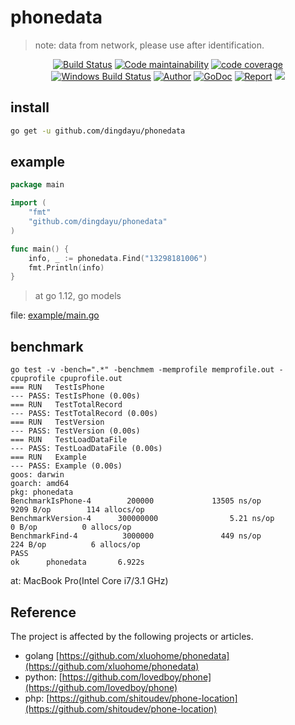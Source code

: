 # phonedata

> note: data from network, please use after identification.

<p style="text-align: center">
    <a href="https://travis-ci.org/dingdayu/phonedata"><img src="https://travis-ci.org/dingdayu/phonedata.svg?branch=master" alt="Build Status"></a>
    <a href="https://codeclimate.com/github/dingdayu/phonedata/maintainability"><img src="https://api.codeclimate.com/v1/badges/b9a238d60b2cb676d8ea/maintainability" alt="Code maintainability" /></a>
    <a href="https://codeclimate.com/github/dingdayu/phonedata/test_coverage"><img src="https://api.codeclimate.com/v1/badges/b9a238d60b2cb676d8ea/test_coverage" alt="code coverage"/></a>
    <a href="https://ci.appveyor.com/project/dingdayu/phonedata"><img src="https://ci.appveyor.com/api/projects/status/github/dingdayu/phonedata?svg=true&branch=master&passingText=Windows%20-%20OK&failingText=Windows%20-%20failed&pendingText=Windows%20-%20pending" alt="Windows Build Status"></a>
    <a href="https://blog.dingxiaoyu.com"><img src="https://img.shields.io/badge/author-@dingdayu-blue.svg?style=flat" alt="Author"></a>
    <a href="https://godoc.org/github.com/dingdayu/phonedata"><img src="https://godoc.org/github.com/dingdayu/phonedata?status.svg" alt="GoDoc"></a>
    <a href="https://goreportcard.com/report/github.com/dingdayu/phonedata"><img src="https://goreportcard.com/badge/github.com/dingdayu/phonedata" alt="Report"></a>
    <a href="https://codecov.io/gh/dingdayu/phonedata"><img src="https://codecov.io/gh/dingdayu/phonedata/branch/master/graph/badge.svg" /></a>
</p>

## install

```bash
go get -u github.com/dingdayu/phonedata
```

## example

```go
package main

import (
	"fmt"
	"github.com/dingdayu/phonedata"
)

func main() {
	info, _ := phonedata.Find("13298181006")
	fmt.Println(info)
}
```

> at go 1.12, go models

file: [example/main.go](example/main.go)

## benchmark

```shell
go test -v -bench=".*" -benchmem -memprofile memprofile.out -cpuprofile cpuprofile.out
=== RUN   TestIsPhone
--- PASS: TestIsPhone (0.00s)
=== RUN   TestTotalRecord
--- PASS: TestTotalRecord (0.00s)
=== RUN   TestVersion
--- PASS: TestVersion (0.00s)
=== RUN   TestLoadDataFile
--- PASS: TestLoadDataFile (0.00s)
=== RUN   Example
--- PASS: Example (0.00s)
goos: darwin
goarch: amd64
pkg: phonedata
BenchmarkIsPhone-4        200000             13505 ns/op            9209 B/op        114 allocs/op
BenchmarkVersion-4      300000000                5.21 ns/op            0 B/op          0 allocs/op
BenchmarkFind-4          3000000               449 ns/op             224 B/op          6 allocs/op
PASS
ok      phonedata       6.922s
```

at: MacBook Pro(Intel Core i7/3.1 GHz)

## Reference

The project is affected by the following projects or articles.

- golang [https://github.com/xluohome/phonedata](https://github.com/xluohome/phonedata)
- python: [https://github.com/lovedboy/phone](https://github.com/lovedboy/phone)
- php: [https://github.com/shitoudev/phone-location](https://github.com/shitoudev/phone-location)
